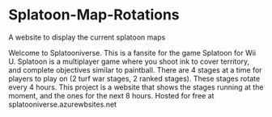 # Splatoon-Map-Rotations
A website to display the current splatoon maps

Welcome to Splatooniverse. This is a fansite for the game Splatoon for Wii U. 
Splatoon is a multiplayer game where you shoot ink to cover territory, and complete objectives similar to paintball.
There are 4 stages at a time for players to play on (2 turf war stages, 2 ranked stages). These stages rotate every 4 hours.
This project is a website that shows the stages running at the moment, and the ones for the next 8 hours.
Hosted for free at splatooniverse.azurewbsites.net
